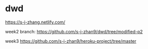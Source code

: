 # dwd
https://s-j-zhang.netlify.com/

week2 branch: https://github.com/s-j-zhan9/dwd/tree/modified-p2

week3 https://github.com/s-j-zhan9/heroku-project/tree/master
